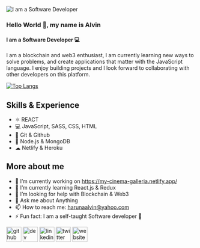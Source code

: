 ![I am a Software Developer](https://pbs.twimg.com/profile_banners/1464962742578827285/1650715732/600x200)

### Hello World 👋, my name is Alvin
#### I am a Software Developer 💻 

I am a blockchain and web3 enthusiast, I am currently learning new ways to solve problems, and create applications that matter with the JavaScript language. I enjoy building projects and I look forward to collaborating with other developers on this platform. 

[![Top Langs](https://github-readme-stats.vercel.app/api/top-langs/?username=HarunaDev)](https://github.com/anuraghazra/github-readme-stats)

## Skills & Experience 
 * ⚛ REACT
 * 💻 JavaScript, SASS, CSS, HTML
 * 📜 Git & Github
 * 🔶 Node.js & MongoDB
 * ☁ Netlify & Heroku

## More about me
- 🔭 I’m currently working on https://my-cinema-galleria.netlify.app/ 
- 🌱 I’m currently learning React.js & Redux 
- 🤔 I’m looking for help with Blockchain & Web3  
- 💬 Ask me about Anything 
- 📫 How to reach me: harunaalvin@yahoo.com 
- ⚡ Fun fact: I am a self-taught Software developer 🌱


[<img src='https://cdn.jsdelivr.net/npm/simple-icons@3.0.1/icons/github.svg' alt='github' height='40'>](https://github.com/https://github.com/HarunaDev)  [<img src='https://cdn.jsdelivr.net/npm/simple-icons@3.0.1/icons/hashnode.svg' alt='dev' height='40'>](https://hashnode.com/@HarunaDev)  [<img src='https://cdn.jsdelivr.net/npm/simple-icons@3.0.1/icons/linkedin.svg' alt='linkedin' height='40'>](https://www.linkedin.com/in/https://www.linkedin.com/in/alvin-haruna//)  [<img src='https://cdn.jsdelivr.net/npm/simple-icons@3.0.1/icons/twitter.svg' alt='twitter' height='40'>](https://twitter.com/https://twitter.com/_Ryuuk69)  [<img src='https://cdn.jsdelivr.net/npm/simple-icons@3.0.1/icons/icloud.svg' alt='website' height='40'>](https://harunaalvin.com)  






